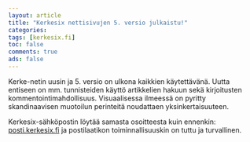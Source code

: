 ```yaml
--- 
layout: article 
title: "Kerkesix nettisivujen 5. versio julkaistu!" 
categories: 
tags: [kerkesix.fi]
toc: false 
comments: true 
ads: false 
--- 
```


Kerke-netin uusin ja 5. versio on ulkona kaikkien käytettävänä. Uutta
entiseen on mm. tunnisteiden käyttö artikkelien hakuun sekä kirjoitusten
kommentointimahdollisuus. Visuaalisessa ilmeessä on pyritty
skandinaavisen muotoilun perinteitä noudattaen yksinkertaisuuteen.

Kerkesix-sähköpostin löytää samasta osoitteesta kuin ennenkin:
[posti.kerkesix.fi](http://posti.kerkesix.fi) ja postilaatikon
toiminnallisuuskin on tuttu ja turvallinen.

